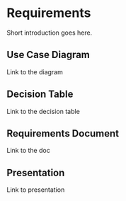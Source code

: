 # Requirements
Short introduction goes here.

## Use Case Diagram
Link to the diagram

## Decision Table
Link to the decision table

## Requirements Document
Link to the doc

## Presentation
Link to presentation

